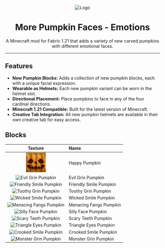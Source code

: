<p align="center">
  <img src="C:\Users\PC\Documents\GitHub\more-pumpkin-faces-happy-pack-template-1.21\src\main\resources\assets\more-pumpkin-faces-happy-pack\pack.png" alt="Logo" width="200"/>
</p>

<h1 align="center">More Pumpkin Faces - Emotions</h1>

<p align="center">A Minecraft mod for Fabric 1.21 that adds a variety of new carved pumpkins with different emotional faces.</p>

<hr>

## Features

- **New Pumpkin Blocks:** Adds a collection of new pumpkin blocks, each with a unique facial expression.
- **Wearable as Helmets:** Each new pumpkin variant can be worn in the helmet slot.
- **Directional Placement:** Place pumpkins to face in any of the four cardinal directions.
- **Minecraft 1.21 Compatible:** Built for the latest version of Minecraft.
- **Creative Tab Integration:** All new pumpkin helmets are available in their own creative tab for easy access.

## Blocks

| Texture | Name |
| :---: | :--- |
| <img src="src/main/resources/assets/more_pumpkin_faces_emotions/textures/item/pumpkin_helmet_happy.png" alt="Happy Pumpkin" width="64"/> | Happy Pumpkin |
| <img src="src/main/resources/assets/more_pumpkin_faces_emotions/textures/item/pumpkin_helmet_evil_grin.png" alt="Evil Grin Pumpkin" width="64"/> | Evil Grin Pumpkin |
| <img src="src/main/resources/assets/more_pumpkin_faces_emotions/textures/item/pumpkin_helmet_friendly_smile.png" alt="Friendly Smile Pumpkin" width="64"/> | Friendly Smile Pumpkin |
| <img src="src/main/resources/assets/more_pumpkin_faces_emotions/textures/item/pumpkin_helmet_toothy_grin.png" alt="Toothy Grin Pumpkin" width="64"/> | Toothy Grin Pumpkin |
| <img src="src/main/resources/assets/more_pumpkin_faces_emotions/textures/item/pumpkin_helmet_wicked_smile.png" alt="Wicked Smile Pumpkin" width="64"/> | Wicked Smile Pumpkin |
| <img src="src/main/resources/assets/more_pumpkin_faces_emotions/textures/item/pumpkin_helmet_menacing_fangs.png" alt="Menacing Fangs Pumpkin" width="64"/> | Menacing Fangs Pumpkin |
| <img src="src/main/resources/assets/more_pumpkin_faces_emotions/textures/item/pumpkin_helmet_silly_face.png" alt="Silly Face Pumpkin" width="64"/> | Silly Face Pumpkin |
| <img src="src/main/resources/assets/more_pumpkin_faces_emotions/textures/item/pumpkin_helmet_scary_teeth.png" alt="Scary Teeth Pumpkin" width="64"/> | Scary Teeth Pumpkin |
| <img src="src/main/resources/assets/more_pumpkin_faces_emotions/textures/item/pumpkin_helmet_triangle_eyes.png" alt="Triangle Eyes Pumpkin" width="64"/> | Triangle Eyes Pumpkin |
| <img src="src/main/resources/assets/more_pumpkin_faces_emotions/textures/item/pumpkin_helmet_crooked_smile.png" alt="Crooked Smile Pumpkin" width="64"/> | Crooked Smile Pumpkin |
| <img src="src/main/resources/assets/more_pumpkin_faces_emotions/textures/item/pumpkin_helmet_monster_grin.png" alt="Monster Grin Pumpkin" width="64"/> | Monster Grin Pumpkin |